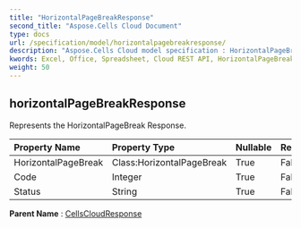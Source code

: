 ```yaml
---
title: "HorizontalPageBreakResponse"
second_title: "Aspose.Cells Cloud Document"
type: docs
url: /specification/model/horizontalpagebreakresponse/
description: "Aspose.Cells Cloud model specification : HorizontalPageBreakResponse. Effortlessly handle Excel and other spreadsheet documents with features like opening, generating, editing, splitting, merging, comparing, and converting."
kwords: Excel, Office, Spreadsheet, Cloud REST API, HorizontalPageBreakResponse
weight: 50
---
```


## **horizontalPageBreakResponse**

Represents the HorizontalPageBreak Response. 

| Property Name | Property Type | Nullable |  ReadOnly | DefaultValue | Description | 
| :- | :- | :- |:- |  :- | :- |
| HorizontalPageBreak | Class:HorizontalPageBreak | True |  False |  |  |  
| Code | Integer | True |  False |  |  |  
| Status | String | True |  False |  |  |  

**Parent Name** : [CellsCloudResponse](/specification/model/cellscloudresponse)

